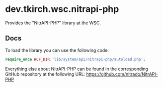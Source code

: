 # dev.tkirch.wsc.nitrapi-php

Provides the "NitrAPI-PHP" library at the WSC.

## Docs

To load the library you can use the following code:

```PHP
require_once WCF_DIR.'lib/system/api/nitrapi-php/autoload.php';
```

Everything else about NitrAPI-PHP can be found in the corresponding GitHub repository at the following URL:
https://github.com/nitrado/NitrAPI-PHP
